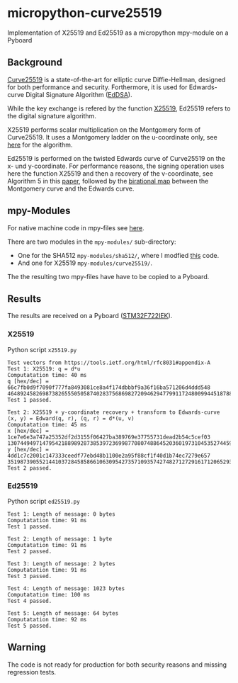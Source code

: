 # micropython-curve25519
Implementation of X25519 and Ed25519 as a micropython mpy-module on a Pyboard

## Background
[Curve25519]([https://cr.yp.to/ecdh.html) is a state-of-the-art for elliptic curve Diffie-Hellman, designed for both performance and security. Forthermore, it is used for Edwards-curve Digital Signature Algorithm ([EdDSA](https://tools.ietf.org/html/rfc8032)).

While the key exchange is refered by the function [X25519](https://tools.ietf.org/html/rfc8031), Ed25519 refers to the digital signature algorithm.

X25519 performs scalar multiplication on the Montgomery form of Curve25519. It uses a Montgomery ladder on the u-coordinate only, see [here](https://tools.ietf.org/html/rfc7748#section-5) for the algorithm.

Ed25519 is performed on the twisted Edwards curve of Curve25519 on the x- und y-coordinate. For performance reasons, the signing operation uses here the function X25519 and then a recovery of the v-coordinate, see Algorithm 5 in this [paper](https://eprint.iacr.org/2017/212.pdf), followed by the [birational map](https://tools.ietf.org/html/rfc7748#section-4.1) between the Montgomery curve and the Edwards curve.

## mpy-Modules
For native machine code in mpy-files see [here](https://docs.micropython.org/en/latest/develop/natmod.html).

There are two modules in the `mpy-modules/` sub-directory:
* One for the SHA512 `mpy-modules/sha512/`, where I modfied [this](https://github.com/routar/C-SHA2) code.
* And one for X25519 `mpy-modules/curve25519/`.

The the resulting two mpy-files have have to be copied to a Pyboard.

## Results
The results are received on a Pyboard ([STM32F722IEK](https://store.micropython.org/product/PYBD-SF2-W4F2)).
### X25519
Python script `x25519.py`

    Test vectors from https://tools.ietf.org/html/rfc8031#appendix-A
    Test 1: X25519: q = d*u
    Computatation time: 40 ms
    q [hex/dec] = 66c7fb0d9f7090f777fa8493081ce8a4f174dbbbf9a36f16ba571206d4ddd548      46489245826987382655505058740283756869827209462947799117248009944518788765000
    Test 1 passed.

    Test 2: X25519 + y-coordinate recovery + transform to Edwards-curve
    (x, y) = Edward(q, r), (q, r) = d*(u, v)
    Computatation time: 45 ms
    x [hex/dec] = 1ce7e6e3a747a25352df2d3155f06427ba389769e37755731dead2b54c5cef03      13074494971479542188989287385397236998770807488645203601973104535274459557635
    y [hex/dec] = 4dd1c7c2001c147333ceedf77ebd48b1100e2a95f88cf1f40d1b74ec7279e657      35198739055214410372845858661063095427357109357427482712729161712065293444695
    Test 2 passed.

### Ed25519
Python script `ed25519.py`

    Test 1: Length of message: 0 bytes
    Computatation time: 91 ms
    Test 1 passed.

    Test 2: Length of message: 1 byte
    Computatation time: 91 ms
    Test 2 passed.

    Test 3: Length of message: 2 bytes
    Computatation time: 91 ms
    Test 3 passed.

    Test 4: Length of message: 1023 bytes
    Computatation time: 100 ms
    Test 4 passed.

    Test 5: Length of message: 64 bytes
    Computatation time: 92 ms
    Test 5 passed.    

## Warning
The code is not ready for production for both security reasons and missing regression tests.
